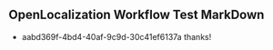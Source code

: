## OpenLocalization Workflow Test MarkDown
* aabd369f-4bd4-40af-9c9d-30c41ef6137a 
thanks!<!--HONumber=Mar16_HO2-->
